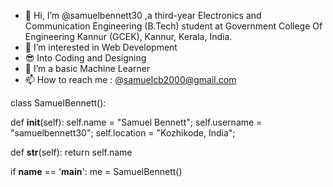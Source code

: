 - 👋 Hi, I’m @samuelbennett30 ,a third-year Electronics and Communication Engineering (B.Tech) student at Government College Of Engineering Kannur (GCEK), Kannur, Kerala, India.
- 👀 I’m interested in Web Development
- 😎 Into Coding and Designing
- 🌱 I’m a basic Machine Learner
- 📫 How to reach me : @samuelcb2000@gmail.com

<!---
samuelbennett30/samuelbennett30 is a ✨ special ✨ repository because its `README.md` (this file) appears on your GitHub profile.
You can click the Preview link to take a look at your changes.
--->
class SamuelBennett():
    
  def __init__(self):
    self.name = "Samuel Bennett";
    self.username = "samuelbennett30";
    self.location = "Kozhikode, India";
  
  def __str__(self):
    return self.name

if __name__ == '__main__':
    me = SamuelBennett()
